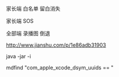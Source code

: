 家长端 白名单 留白消失

家长端 SOS 

全部端 录播图 倒退

http://www.jianshu.com/p/1e86adb31903


java -jar -i 

mdfind "com_apple_xcode_dsym_uuids == "



